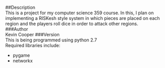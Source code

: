 ##Description
<br>
This is a project for my computer science 359 course.  In this, I plan on implementing a RISKesh style system in which pieces are placed on each region and the players roll dice in order to attack other regions.<br>
###Author<br>
Kevin Cooper
###Version<br>
This is being programmed using python 2.7<br>
Required libraries include:<br>
 * pygame<br>
 * networkx<br>